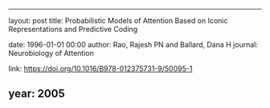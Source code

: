 ---
layout: post
title: Probabilistic Models of Attention Based on Iconic Representations and Predictive Coding

date: 1996-01-01 00:00
author: Rao, Rajesh PN and Ballard, Dana H
journal: Neurobiology of Attention

link: https://doi.org/10.1016/B978-012375731-9/50095-1

year: 2005
------